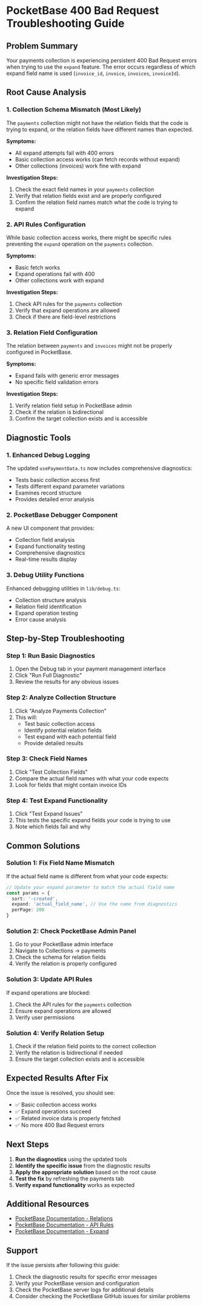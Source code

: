# PocketBase 400 Bad Request Troubleshooting Guide

## Problem Summary
Your payments collection is experiencing persistent 400 Bad Request errors when trying to use the `expand` feature. The error occurs regardless of which expand field name is used (`invoice_id`, `invoice`, `invoices`, `invoiceId`).

## Root Cause Analysis

### 1. **Collection Schema Mismatch** (Most Likely)
The `payments` collection might not have the relation fields that the code is trying to expand, or the relation fields have different names than expected.

**Symptoms:**
- All expand attempts fail with 400 errors
- Basic collection access works (can fetch records without expand)
- Other collections (invoices) work fine with expand

**Investigation Steps:**
1. Check the exact field names in your `payments` collection
2. Verify that relation fields exist and are properly configured
3. Confirm the relation field names match what the code is trying to expand

### 2. **API Rules Configuration**
While basic collection access works, there might be specific rules preventing the `expand` operation on the `payments` collection.

**Symptoms:**
- Basic fetch works
- Expand operations fail with 400
- Other collections work with expand

**Investigation Steps:**
1. Check API rules for the `payments` collection
2. Verify that expand operations are allowed
3. Check if there are field-level restrictions

### 3. **Relation Field Configuration**
The relation between `payments` and `invoices` might not be properly configured in PocketBase.

**Symptoms:**
- Expand fails with generic error messages
- No specific field validation errors

**Investigation Steps:**
1. Verify relation field setup in PocketBase admin
2. Check if the relation is bidirectional
3. Confirm the target collection exists and is accessible

## Diagnostic Tools

### 1. **Enhanced Debug Logging**
The updated `usePaymentData.ts` now includes comprehensive diagnostics:
- Tests basic collection access first
- Tests different expand parameter variations
- Examines record structure
- Provides detailed error analysis

### 2. **PocketBase Debugger Component**
A new UI component that provides:
- Collection field analysis
- Expand functionality testing
- Comprehensive diagnostics
- Real-time results display

### 3. **Debug Utility Functions**
Enhanced debugging utilities in `lib/debug.ts`:
- Collection structure analysis
- Relation field identification
- Expand operation testing
- Error cause analysis

## Step-by-Step Troubleshooting

### Step 1: Run Basic Diagnostics
1. Open the Debug tab in your payment management interface
2. Click "Run Full Diagnostic"
3. Review the results for any obvious issues

### Step 2: Analyze Collection Structure
1. Click "Analyze Payments Collection"
2. This will:
   - Test basic collection access
   - Identify potential relation fields
   - Test expand with each potential field
   - Provide detailed results

### Step 3: Check Field Names
1. Click "Test Collection Fields"
2. Compare the actual field names with what your code expects
3. Look for fields that might contain invoice IDs

### Step 4: Test Expand Functionality
1. Click "Test Expand Issues"
2. This tests the specific expand fields your code is trying to use
3. Note which fields fail and why

## Common Solutions

### Solution 1: Fix Field Name Mismatch
If the actual field name is different from what your code expects:

```typescript
// Update your expand parameter to match the actual field name
const params = {
  sort: '-created',
  expand: 'actual_field_name', // Use the name from diagnostics
  perPage: 200
}
```

### Solution 2: Check PocketBase Admin Panel
1. Go to your PocketBase admin interface
2. Navigate to Collections → payments
3. Check the schema for relation fields
4. Verify the relation is properly configured

### Solution 3: Update API Rules
If expand operations are blocked:
1. Check the API rules for the `payments` collection
2. Ensure expand operations are allowed
3. Verify user permissions

### Solution 4: Verify Relation Setup
1. Check if the relation field points to the correct collection
2. Verify the relation is bidirectional if needed
3. Ensure the target collection exists and is accessible

## Expected Results After Fix

Once the issue is resolved, you should see:
- ✅ Basic collection access works
- ✅ Expand operations succeed
- ✅ Related invoice data is properly fetched
- ✅ No more 400 Bad Request errors

## Next Steps

1. **Run the diagnostics** using the updated tools
2. **Identify the specific issue** from the diagnostic results
3. **Apply the appropriate solution** based on the root cause
4. **Test the fix** by refreshing the payments tab
5. **Verify expand functionality** works as expected

## Additional Resources

- [PocketBase Documentation - Relations](https://pocketbase.io/docs/collections/#relations)
- [PocketBase Documentation - API Rules](https://pocketbase.io/docs/api-rules/)
- [PocketBase Documentation - Expand](https://pocketbase.io/docs/api-records/#expand)

## Support

If the issue persists after following this guide:
1. Check the diagnostic results for specific error messages
2. Verify your PocketBase version and configuration
3. Check the PocketBase server logs for additional details
4. Consider checking the PocketBase GitHub issues for similar problems
